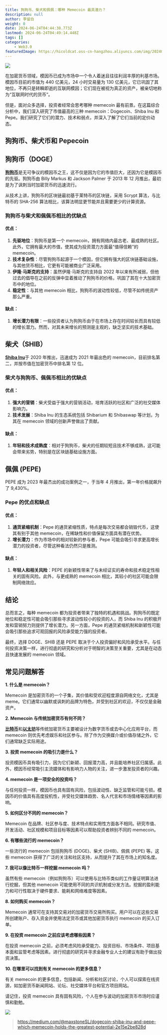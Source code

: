 ```yaml
---
title: 狗狗币、柴犬和佩佩：哪种 Memecoin 最具潜力？
description: null
author: 李留白
weight: 0
date: 2024-06-24T04:44:38.773Z
lastmod: 2024-06-24T04:49:14.448Z
tags: []
categories:
    - Web3.0
featuredImage: https://hicoldcat.oss-cn-hangzhou.aliyuncs.com/img/20240624124627.png
---
```


![](https://hicoldcat.oss-cn-hangzhou.aliyuncs.com/img/20240624124627.png?x-oss-process=image/watermark,size_20,text_5YWs5LyX5Y-3wrfmnY7nlZnnmb0,color_FFFFFF,t_60,g_center)

在加密货币领域，模因币已成为市场中一个令人着迷且往往利润丰厚的利基市场。模因币目前的市值为 440 亿美元，24 小时交易量为 130 亿美元，它已巩固了其地位，不再只是转瞬即逝的互联网模因；它们现在被视为真正的资产，被亲切地称为“互联网时代的货币”。

但是，面对众多选择，投资者经常会思考哪种 memecoin 最有前景。在这篇综合分析中，我们深入研究了市值最高的三种 memecoin：Dogecoin、Shiba Inu 和 Pepe。我们研究了它们的潜力、技术和弱点，并深入了解了它们当前的定价动态。

## 狗狗币、柴犬币和 Pepecoin

## 狗狗币（DOGE）

[**狗狗币**](https://www.geekmetaverse.com/ferrari-accepts-dogecoin/)是无可争议的模因币之王，这不仅是因为它的市值巨大，还因为它是模因币的先驱。狗狗币由 Billy Markus 和 Jackson Palmer 于 2013 年 12 月推出，最初是为了讽刺当时加密货币的迅速流行。

从技术上讲，狗狗币的区块链最初基于莱特币的区块链，采用 Scrypt 算法，与比特币的 SHA-256 算法相比，该算法明显更节能并且需要更少的计算资源。

### 狗狗币与柴犬和佩佩币相比的优缺点

#### 优点：

1. **先驱地位**：狗狗币是第一个 memecoin，拥有网络内最古老、最成熟的社区。此外，它拥有最大的市值，使其成为投资潜力方面最“值得信赖”的 memecoin。
2. **技术复杂性**：尽管狗狗币起源于一个模因，但它拥有强大的区块链基础设施，与其他货币相比，它更有可能被商业广泛采用。
3. **伊隆·马斯克的支持**：虽然伊隆·马斯克的支持自 2022 年以来有所减弱，但他过去的倡导在之前的反弹中显着推动了狗狗币的价格，巩固了其在十大加密货币中的地位。
4. **稳定性**：与其他 memecoin 相比，狗狗币的波动性较低，尽管不如传统资产那么严重。

#### 缺点：

1. **增长潜力有限**：一些投资者认为狗狗币由于在市场上存在时间较长而具有较低的增长潜力。然而，对其未来增长的预测是主观的，缺乏坚实的技术基础。

## 柴犬（SHIB）

[**Shiba Inu**](https://www.geekmetaverse.com/can-the-shiba-inu-make-you-a-millionaire-in-the-future/)于 2020 年推出，迅速成为 2021 年最出色的 memecoin，目前排名第二，并按市值在加密货币中排名第 12 位。

### 柴犬与狗狗币、佩佩币相比的优缺点

#### 优点：

1. **强大的营销**：柴犬受益于强大的营销活动，培育活跃的社区和广泛的社交媒体影响力。
2. **技术发展**：Shiba Inu 的生态系统包括 Shibarium 和 Shibaswap 等计划，为其在 memecoin 领域的创新声誉做出了贡献。

#### 缺点：

1. **年轻和技术成熟度**：相对于狗狗币，柴犬的任期较短且技术不够成熟，这可能会带来劣势，特别是在区块链基础设施方面。

## 佩佩 (PEPE)

PEPE 成为 2023 年最杰出的成功案例之一，于当年 4 月推出，第一年价格就飙升了 9,430%。

### Pepe 的优点和缺点

#### 优点：

1. **通货紧缩机制**：Pepe 的通货紧缩性质，特点是每次交易都会销毁代币，这使其有别于其他 memecoin，在稀缺性和价值保留方面具有潜在优势。
2. **增长潜力**：作为市场中的相对较新的参与者，Pepe 可能会吸引寻求更高增长潜力的投资者，尽管这种看法仍然只是推测。

#### 缺点：

1. **年轻人和相关风险**：PEPE 的新颖性带来了与未经证实的寿命和技术稳定性相关的固有风险。此外，与更成熟的 memecoin 相比，其较小的社区可能会限制网络效应。

## 结论

总而言之，每种 memecoin 都为投资者带来了独特的机遇和挑战。狗狗币的既定地位和稳定性可能会吸引那些寻求波动性较小的投资的人，而 Shiba Inu 的积极开发和营销努力则提供了增长潜力。另一方面，Pepe 的通货紧缩机制和新颖性可能会吸引那些追求可观回报的风险承受能力强的投资者。

最终，选择 DOGE、SHIB 还是 PEPE 取决于个人投资偏好和风险承受水平。与任何投资决策一样，进行彻底的研究和分析对于明智的决策至关重要，尤其是在动态且快速发展的 memecoin 领域。

## 常见问题解答

**1. 什么是 memecoin？**

Memecoin 是加密货币的一个子集，其价值和受欢迎程度源自网络文化，尤其是 meme。它们通常以幽默或讽刺的品牌为特色，并受到社区的欢迎，不仅仅是金融资产。

**2. Memecoin 与传统加密货币有何不同？**

[**比特币**](https://www.geekmetaverse.com/a-comprehensive-overview-of-the-latest-bitcoin-news/)和[**以太坊**](https://www.geekmetaverse.com/vitalik-buterin-artificial-intelligence-ethereum/)等传统加密货币主要被设计为数字货币或去中心化应用平台，而 memecoin 则优先考虑娱乐和社区参与。除了作为交换媒介或价值存储之外，它们通常缺乏实际用途。

**3. 投资 memecoin 的吸引力是什么？**

投资模因币具有吸引力，因为它们新颖、回报潜力高，并且能培养社区归属感。此外，模因币经常吸引主流媒体和有影响力人物的关注，进一步激发投资者的兴趣。

**4. memecoin 是一项安全的投资吗？**

与任何投资一样，模因币也具有固有风险，包括波动性、缺乏监管和可能亏损。模因币的价值具有高度投机性，并受社交媒体趋势、名人代言和市场情绪等因素的影响。

**5. 如何区分不同的 memecoin？**

Memecoin 在品牌、社区参与度、技术特点和实用性方面各不相同。研究市值、开发活动、社区规模和项目目标等因素可以帮助投资者辨别不同的 memecoin。

**6. 有哪些流行的 memecoin？**

一些流行的 memecoin 包括狗狗币 (DOGE)、柴犬 (SHIB)、佩佩 (PEPE) 等。这些 memecoin 获得了广泛的关注和社区支持，从而提升了其在市场上的知名度。

**7. 我可以像比特币一样挖掘 memecoin 吗？**

虽然有些 memecoin（例如狗狗币）可以使用与比特币类似的工作量证明算法进行挖掘，但其他 memecoin 可能使用不同的共识机制或分发方法。挖掘的盈利能力和可行性取决于硬件要求、能耗和网络难度等因素。

**8. 如何购买 memecoin？**

Memecoin 通常可在支持其交易对的加密货币交易所购买。用户可以在这些交易所创建账户、存入资金并使用法定货币或其他加密货币执行 memecoin 的买入订单。

**9. 在投资 memecoin 之前应该考虑哪些因素？**

在投资 memecoin 之前，必须考虑风险承受能力、投资目标、市场条件、项目基本面和监管考虑等因素。进行彻底的研究并寻求金融专业人士的建议有助于做出投资决策。

**10. 在哪里可以找到有关 memecoin 的更多信息？**

有关 memecoin 的更多信息，包括新闻、分析和社区讨论，个人可以探索在线资源，如加密货币新闻网站、论坛、社交媒体平台和官方项目网站。

请记住，投资 memecoin 具有固有风险，个人在参与波动的加密货币市场时应谨慎和勤勉。

![](https://hicoldcat.oss-cn-hangzhou.aliyuncs.com/img/免责声明.png)

> https://medium.com/@maxstoneSL/dogecoin-shiba-inu-and-pepe-which-memecoin-holds-the-greatest-potential-2e15e2be828d
